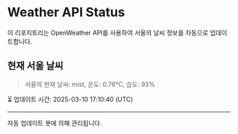 
# Weather API Status

이 리포지토리는 OpenWeather API를 사용하여 서울의 날씨 정보를 자동으로 업데이트합니다.

## 현재 서울 날씨
> 서울의 현재 날씨: mist, 온도: 0.76°C, 습도: 93%

⏳ 업데이트 시간: 2025-03-10 17:10:40 (UTC)

---
자동 업데이트 봇에 의해 관리됩니다.
